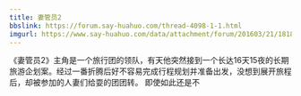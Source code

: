 ```yaml
---
title: 妻管员2
bbslink: https://forum.say-huahuo.com/thread-4098-1-1.html
imgurl: https://www.say-huahuo.com/data/attachment/forum/201603/21/181842k0s9s6fqk0occo56.jpg
---
```


《妻管员2》主角是一个旅行团的领队，有天他突然接到一个长达16天15夜的长期旅游企划案。经过一番折腾后好不容易完成行程规划并准备出发，没想到展开旅程后，却被参加的人妻们给耍的团团转。 即使如此还是不<!--more-->
